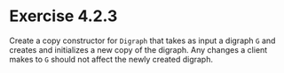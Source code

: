 # Exercise 4.2.3

Create a copy constructor for `Digraph` that takes as input a digraph `G`
and creates and initializes a new copy of the digraph. Any changes a client
makes to `G` should not affect the newly created digraph.